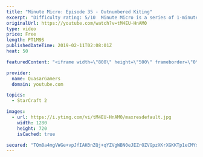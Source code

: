 ```yaml
---
title: "Minute Micro: Episode 35 - Outnumbered Kiting"
excerpt: "Difficulty rating: 5/10  Minute Micro is a series of 1-minute videos explaining how to perform common micro techniques. This episode is on kiting while outnumbered.  twitch.tv/Quasarprintf"
originalUrl: https://youtube.com/watch?v=tM4EU-HnAM0
type: video
price: Free
length: PT1M9S
publishedDateTime: 2019-02-11T02:08:01Z
heat: 50

featuredContent: "<iframe width=\"800\" height=\"500\" frameborder=\"0\" src=\"https://www.youtube.com/embed/tM4EU-HnAM0\" allow=\"accelerometer; autoplay; encrypted-media; gyroscope; picture-in-picture\" allowfullscreen></iframe>"

provider:
  name: QuasarGamers
  domain: youtube.com

topics:
  - StarCraft 2

images:
  - url: https://i.ytimg.com/vi/tM4EU-HnAM0/maxresdefault.jpg
    width: 1280
    height: 720
    isCached: true

secured: "TQm8a4mgVWGe+vpJfIAH3nZQj+qYZVgWBN0eJEZrOZVGpzXKrXGKKTp1eCMYxj7+nuwXxXiaPWamUTnFzXDgARUT5jP0Y4NEUh5mHmVNWqyB8r+xeas6/9ycQduQD2XX2jm+h1TPeWZqOfzgB/Y5b298g+W++dhA+dxpw12+Epaed1HBHJBEHSpT5I0qSGJX5U7Fem9BVfwqKYUsoATbGlNvsfsZMDH1U4OhZvZVPdsGxs9IUnsys2Cfcv2yspqhw9slU9RrYkUYdujPT+cwjAuT9DYC+QsqkxY9F9F9qfUQTLsWWJCrBNCjpGKIuMu7TI61XOJZhRW3aUz9mf3wWySU27/13wBikQPUifj66Lo5QGNHdxuESNyXz5/N/hTncNWMQgC8HHCWtaSVxdbFuPvSd6uVpeFlVEf66FGC0pE=;Br1CkJZAo+VxRWupLgqWFg=="
---
```


